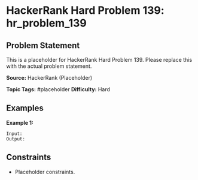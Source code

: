 # HackerRank Hard Problem 139: hr_problem_139

## Problem Statement

This is a placeholder for HackerRank Hard Problem 139.
Please replace this with the actual problem statement.

**Source:** HackerRank (Placeholder)

**Topic Tags:** #placeholder
**Difficulty:** Hard

## Examples

**Example 1:**

```
Input:
Output:
```

## Constraints

- Placeholder constraints.
